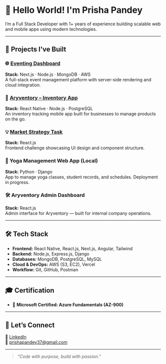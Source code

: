 # 👋 Hello World! I'm Prisha Pandey

I’m a Full Stack Developer with 1+ years of experience building scalable web and mobile apps using modern technologies.

---

## 🚀 Projects I've Built

### 🌐 [Eventing Dashboard](https://eventingdashboard.vercel.app/login)  
**Stack:** Next.js · Node.js · MongoDB · AWS  
A full-stack event management platform with server-side rendering and cloud integration.

### 📱 [Aryventory – Inventory App](https://play.google.com/store/apps/details?id=com.arysoft.aryventory)  
**Stack:** React Native · Node.js · PostgreSQL  
An inventory tracking mobile app built for businesses to manage products on the go.

### 💡 [Market Strategy Task](https://market-strategy-task.vercel.app/)  
**Stack:** React.js  
Frontend challenge showcasing UI design and component structure.

### 🧘 Yoga Management Web App (Local)  
**Stack:** Python · Django  
App to manage yoga classes, student records, and schedules. Deployment in progress.

### 🛠️ Aryventory Admin Dashboard  
**Stack:** React.js  
Admin interface for Aryventory — built for internal company operations.

---

## 🛠️ Tech Stack

- **Frontend:** React Native, React.js, Next.js, Angular, Tailwind  
- **Backend:** Node.js, Express.js, Django  
- **Databases:** MongoDB, PostgreSQL, MySQL  
- **Cloud & DevOps:** AWS (S3, EC2), Vercel  
- **Workflow:** Git, GitHub, Postman

---

## 🎓 Certification

- 🏅 **Microsoft Certified: Azure Fundamentals (AZ-900)**  

---

## 🤝 Let’s Connect

💼 [LinkedIn](https://www.linkedin.com/in/prisha-pandey-0a818b2a2/)  
📧 [prishapandey37@gmail.com](mailto:prishapandey37@gmail.com)

---

> _“Code with purpose, build with passion.”_
